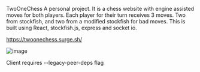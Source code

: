 TwoOneChess
A personal project.
It is a chess website with engine assisted moves for both players. Each player for their turn receives 3 moves.
Two from stockfish, and two from a modified stockfish for bad moves.
This is built using React, stockfish.js, express and socket io.

https://twoonechess.surge.sh/

![image](https://user-images.githubusercontent.com/59536503/176347271-e1772973-fed7-488f-8af6-b9fb1ead83b4.png)

Client requires --legacy-peer-deps flag
